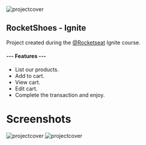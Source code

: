 ![projectcover](https://i.ibb.co/M8ZywL0/rockeshoes0.png)
  
## RocketShoes - Ignite
Project created during the [@Rocketseat](https://www.rocketseat.com.br/) Ignite course.
  
#### --- Features ---
- List our products.
- Add to cart.
- View cart.
- Edit cart.
- Complete the transaction and enjoy.


# Screenshots
![projectcover](https://i.ibb.co/M1pDMmv/rockeshoes1.png)
![projectcover](https://i.ibb.co/zFW6Kxd/rockeshoes2.png)
